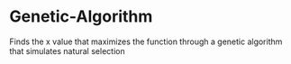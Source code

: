 # Genetic-Algorithm
Finds the x value that maximizes the function through a genetic algorithm that simulates natural selection
